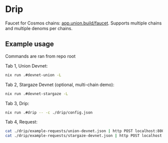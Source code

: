 # Drip

Faucet for Cosmos chains: [app.union.build/faucet]. Supports multiple chains and multiple denoms per chains.

[app.union.build/faucet]: https://app.union.build/faucet

## Example usage

Commands are ran from repo root

Tab 1, Union Devnet:
```sh
nix run .#devnet-union -L

```
Tab 2, Stargaze Devnet (optional, multi-chain demo):
```sh
nix run .#devnet-stargaze -L
```

Tab 3, Drip:
```sh
nix run .#drip -- -c ./drip/config.json
```

Tab 4, Request:
```sh
cat ./drip/example-requests/union-devnet.json | http POST localhost:8000
cat ./drip/example-requests/stargaze-devnet.json | http POST localhost:8000
```
